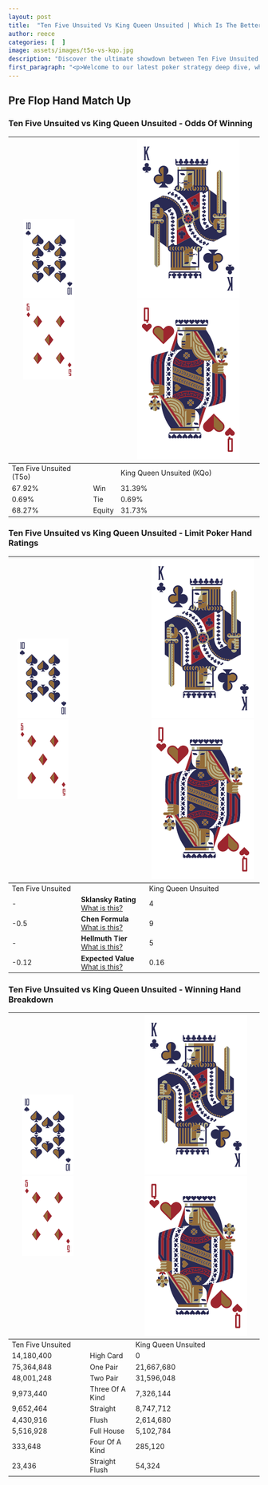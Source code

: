 ```yaml
---
layout: post
title:  "Ten Five Unsuited Vs King Queen Unsuited | Which Is The Better Hand In Poker? A Complete Guide"
author: reece
categories: [  ]
image: assets/images/t5o-vs-kqo.jpg
description: "Discover the ultimate showdown between Ten Five Unsuited and King Queen Unsuited in poker! Uncover the odds, strategies, and scenarios where one hand triumphs over the other. Get ready to up your poker game with this thrilling analysis."
first_paragraph: "<p>Welcome to our latest poker strategy deep dive, where we're pitting two distinct hands against each other in a high-stakes showdown: Ten Five Unsuited vs King Queen Unsuited.</p><p>In the dynamic world of poker, every decision counts, and knowing which hand holds the upper hand is key to your success at the table.</p><p>In this article, we'll dissect these two hands, explore the scenarios where one dominates the other, and equip you with the knowledge to make strategic choices that can tip the odds in your favor.</p><p>Get ready to unravel the intriguing dynamics of these poker hands and elevate your game to new heights.</p>"
---
```




[comment]: # (sp0)

## Pre Flop Hand Match Up

<div class="table hand-ratings" markdown="1"> 



### Ten Five Unsuited vs King Queen Unsuited - Odds Of Winning


    
| ![image info](assets/images/hand1/T.png) ![image info](assets/images/hand1/5o.png) |  | ![image info](assets/images/hand2/K.png) ![image info](assets/images/hand2/Qo.png) |
| -------- | -------- | -------- |
| Ten Five Unsuited (T5o) |  | King Queen Unsuited (KQo) |
| 67.92% | Win | 31.39% |
| 0.69% | Tie | 0.69% |
| 68.27% | Equity | 31.73% |




[comment]: # (sp1)



### Ten Five Unsuited vs King Queen Unsuited - Limit Poker Hand Ratings


    
| ![image info](assets/images/hand1/T.png) ![image info](assets/images/hand1/5o.png) |  | ![image info](assets/images/hand2/K.png) ![image info](assets/images/hand2/Qo.png) |
| -------- | -------- | -------- |
| Ten Five Unsuited |  | King Queen Unsuited |
| - | **Sklansky Rating** [What is this?](/sklansky-rating-explained) | 4 |
| -0.5 | **Chen Formula** [What is this?](/chen-formula-explained) | 9 |
| - | **Hellmuth Tier** [What is this?](/Hellmuth-tier-explained) | 5 |
| -0.12 | **Expected Value** [What is this?](/expected-value-explained) | 0.16 |




[comment]: # (sp2)



### Ten Five Unsuited vs King Queen Unsuited - Winning Hand Breakdown


    
| ![image info](assets/images/hand1/T.png) ![image info](assets/images/hand1/5o.png) |  | ![image info](assets/images/hand2/K.png) ![image info](assets/images/hand2/Qo.png) |
| -------- | -------- | -------- |
| Ten Five Unsuited |  | King Queen Unsuited |
| 14,180,400 | High Card | 0 |
| 75,364,848 | One Pair | 21,667,680 |
| 48,001,248 | Two Pair | 31,596,048 |
| 9,973,440 | Three Of A Kind | 7,326,144 |
| 9,652,464 | Straight | 8,747,712 |
| 4,430,916 | Flush | 2,614,680 |
| 5,516,928 | Full House | 5,102,784 |
| 333,648 | Four Of A Kind | 285,120 |
| 23,436 | Straight Flush | 54,324 |




[comment]: # (sp3)



</div>

[comment]: # (sp4)



[comment]: # (sp5)

